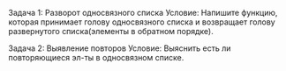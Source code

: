 Задача 1: Разворот односвязного списка
Условие: Напишите функцию, которая принимает голову односвязного списка и возвращает голову развернутого списка(элементы в обратном порядке).

Задача 2: Выявление повторов 
Условие: Выяснить есть ли повторяющиеся эл-ты в односвязном списке.
